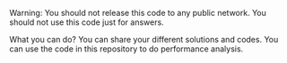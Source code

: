 Warning:
You should not release this code to any public network.
You should not use this code just for answers.

What you can do?
You can share your different solutions and codes.
You can use the code in this repository to do performance analysis.
